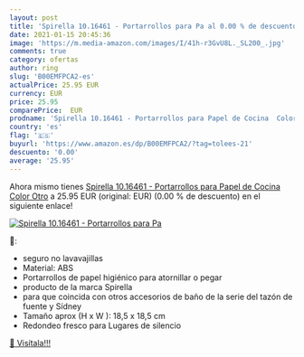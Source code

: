 ```yaml
---
layout: post
title: 'Spirella 10.16461 - Portarrollos para Pa al 0.00 % de descuento'
date: 2021-01-15 20:45:36
image: 'https://m.media-amazon.com/images/I/41h-r3GvU8L._SL200_.jpg'
comments: true
category: ofertas
author: ring
slug: 'B00EMFPCA2-es'
actualPrice: 25.95 EUR
currency: EUR
price: 25.95
comparePrice:  EUR
prodname: 'Spirella 10.16461 - Portarrollos para Papel de Cocina  Color Otro'
country: 'es'
flag: '🇪🇸'
buyurl: 'https://www.amazon.es/dp/B00EMFPCA2/?tag=tolees-21'
descuento: '0.00'
average: '25.95'
---
```


Ahora mismo tienes [Spirella 10.16461 - Portarrollos para Papel de Cocina  Color Otro](https://www.amazon.es/dp/B00EMFPCA2/?tag=tolees-21) a 25.95 EUR (original:  EUR) (0.00 %  de descuento) en el siguiente enlace!

[![Spirella 10.16461 - Portarrollos para Pa](https://m.media-amazon.com/images/I/41h-r3GvU8L._SL200_.jpg)](https://www.amazon.es/dp/B00EMFPCA2/?tag=tolees-21)

🔎:

- seguro no lavavajillas
- Material: ABS
- Portarrollos de papel higiénico para atornillar o pegar
- producto de la marca Spirella
- para que coincida con otros accesorios de baño de la serie del tazón de fuente y Sídney
- Tamaño aprox (H x W ): 18,5 x 18,5 cm
- Redondeo fresco para Lugares de silencio

[🛒 Visítala!!!](https://www.amazon.es/dp/B00EMFPCA2/?tag=tolees-21)
